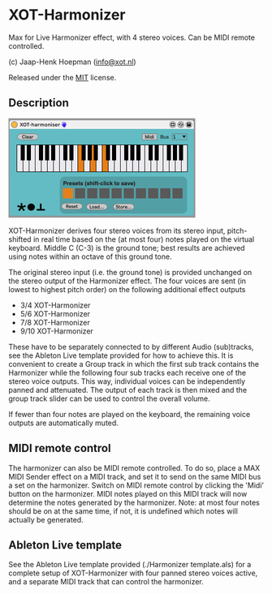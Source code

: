 # XOT-Harmonizer

Max for Live Harmonizer effect, with 4 stereo voices. Can be MIDI remote controlled.

(c) Jaap-Henk Hoepman (info@xot.nl)

Released under the [MIT](https://opensource.org/licenses/MIT) license. 

## Description

![Screenshot](Screenshot.png "Screenshot")

XOT-Harmonizer derives four stereo voices from its stereo input, pitch-shifted in real time based on the (at most four) notes played on the virtual keyboard. 
Middle C (C-3) is the ground tone; best results are achieved using notes within an octave of this ground tone. 

The original stereo input (i.e. the ground tone) is provided unchanged on the stereo output of the Harmonizer effect. The four voices are sent (in lowest to highest pitch order) on the following additional effect outputs

- 3/4 XOT-Harmonizer
- 5/6 XOT-Harmonizer
- 7/8 XOT-Harmonizer
- 9/10 XOT-Harmonizer

These have to be separately connected to by different Audio (sub)tracks, see the Ableton Live template provided for how to achieve this. It is convenient to create a Group track in which the first sub track contains the Harmonizer while the following four sub tracks each receive one of the stereo voice outputs. This way, individual voices can be independently panned and attenuated. The output of each track is then mixed and the group track slider can be used to control the overall volume.

If fewer than four notes are played on the keyboard, the remaining voice outputs are automatically muted.

## MIDI remote control

The harmonizer can also be MIDI remote controlled. To do so, place a MAX MIDI Sender effect on a MIDI track, and set it to send on the same MIDI bus a set on the harmonizer. Switch on MIDI remote control by clicking the 'Midi' button on the harmonizer. MIDI notes played on this MIDI track will now determine the notes generated by the harmonizer. Note: at most four notes should be on at the same time, if not, it is undefined which notes will actually be generated.

## Ableton Live template

See the Ableton Live template provided (./Harmonizer template.als) for a complete setup of XOT-Harmonizer with four panned stereo voices active, and a separate MIDI track that can control the harmonizer.
